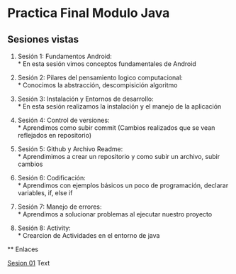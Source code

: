 # Practica Final Modulo Java

## Sesiones vistas 

1. Sesión 1: Fundamentos Android:
<br> * En esta sesión vimos conceptos fundamentales de Android

2. Sesión 2: Pilares del pensamiento logico computacional: 
<br> * Conocimos la abstracción, descompisición algoritmo 

3. Sesión 3: Instalación y Entornos de desarrollo: 
<br> * En esta sesión realizamos la instalación y el manejo de la aplicación

4. Sesión 4: Control de versiones: 
<br> * Aprendimos como subir commit (Cambios realizados que se vean reflejados en repositorio)

5. Sesión 5: Github y Archivo Readme: 
<br> * Aprendimimos a crear un repositorio y como subir un archivo, subir cambios

6. Sesión 6: Codificación: 
<br> * Aprendimos con ejemplos básicos un poco de programación, declarar variables, if, else if

7. Sesión 7: Manejo de errores: 
<br> * Aprendimos a solucionar problemas al ejecutar nuestro proyecto

8. Sesión 8: Activity: 
<br> * Crearcion de Actividades en el entorno de java


** Enlaces

[Sesion 01](app)&nbsp;Text
